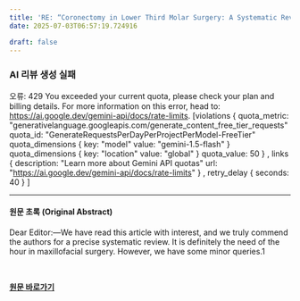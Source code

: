 ```yaml
---
title: 'RE: “Coronectomy in Lower Third Molar Surgery: A Systematic Review and Meta-analysis”'
date: 2025-07-03T06:57:19.724916

draft: false
---
```


### AI 리뷰 생성 실패
오류: 429 You exceeded your current quota, please check your plan and billing details. For more information on this error, head to: https://ai.google.dev/gemini-api/docs/rate-limits. [violations {
  quota_metric: "generativelanguage.googleapis.com/generate_content_free_tier_requests"
  quota_id: "GenerateRequestsPerDayPerProjectPerModel-FreeTier"
  quota_dimensions {
    key: "model"
    value: "gemini-1.5-flash"
  }
  quota_dimensions {
    key: "location"
    value: "global"
  }
  quota_value: 50
}
, links {
  description: "Learn more about Gemini API quotas"
  url: "https://ai.google.dev/gemini-api/docs/rate-limits"
}
, retry_delay {
  seconds: 40
}
]

---

#### 원문 초록 (Original Abstract)
Dear Editor:—We have read this article with interest, and we truly commend the authors for a precise systematic review. It is definitely the need of the hour in maxillofacial surgery. However, we have some minor queries.1

<br>

**[원문 바로가기](https://www.joms.org/article/S0278-2391(25)00184-3/fulltext?rss=yes)**
